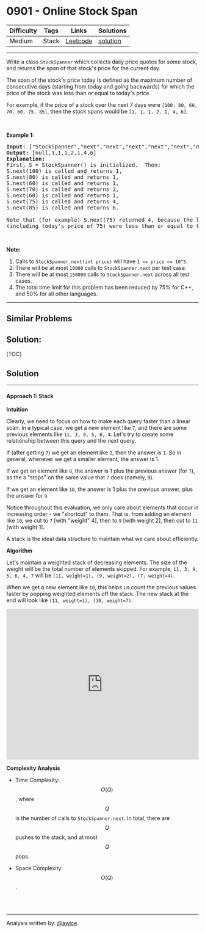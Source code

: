 # 0901 - Online Stock Span

Difficulty  | Tags | Links | Solutions
----------- | ---- | ----- | -----
Medium | Stack | [Leetcode](https://leetcode.com/problems/online-stock-span) | [solution](https://leetcode.com/problems/online-stock-span/solution/)


-----------

<p>Write a class <code>StockSpanner</code> which collects daily price quotes for some stock, and returns the <em>span</em>&nbsp;of that stock&#39;s price for the current day.</p>

<p>The span of the stock&#39;s price today&nbsp;is defined as the maximum number of consecutive days (starting from today and going backwards)&nbsp;for which the price of the stock was less than or equal to today&#39;s price.</p>

<p>For example, if the price of a stock over the next 7 days were <code>[100, 80, 60, 70, 60, 75, 85]</code>, then the stock spans would be <code>[1, 1, 1, 2, 1, 4, 6]</code>.</p>

<p>&nbsp;</p>

<div>
<p><strong>Example 1:</strong></p>

<pre>
<strong>Input: </strong><span id="example-input-1-1">[&quot;StockSpanner&quot;,&quot;next&quot;,&quot;next&quot;,&quot;next&quot;,&quot;next&quot;,&quot;next&quot;,&quot;next&quot;,&quot;next&quot;]</span>, <span id="example-input-1-2">[[],[100],[80],[60],[70],[60],[75],[85]]</span>
<strong>Output: </strong><span id="example-output-1">[null,1,1,1,2,1,4,6]</span>
<strong>Explanation: </strong>
First, S = StockSpanner() is initialized.  Then:
S.next(100) is called and returns 1,
S.next(80) is called and returns 1,
S.next(60) is called and returns 1,
S.next(70) is called and returns 2,
S.next(60) is called and returns 1,
S.next(75) is called and returns 4,
S.next(85) is called and returns 6.

Note that (for example) S.next(75) returned 4, because the last 4 prices
(including today&#39;s price of 75) were less than or equal to today&#39;s price.
</pre>

<p>&nbsp;</p>

<p><strong>Note:</strong></p>

<ol>
	<li>Calls to <code>StockSpanner.next(int price)</code> will have <code>1 &lt;= price &lt;= 10^5</code>.</li>
	<li>There will be at most <code>10000</code> calls to <code>StockSpanner.next</code>&nbsp;per test case.</li>
	<li>There will be at most <code>150000</code> calls to <code>StockSpanner.next</code> across all test cases.</li>
	<li>The total&nbsp;time limit for this problem has been reduced by 75% for&nbsp;C++, and 50% for all other languages.</li>
</ol>
</div>


-----------


## Similar Problems




## Solution:

[TOC]

## Solution
---
#### Approach 1: Stack

**Intuition**

Clearly, we need to focus on how to make each query faster than a linear scan.  In a typical case, we get a new element like `7`, and there are some previous elements like `11, 3, 9, 5, 6, 4`.  Let's try to create some relationship between this query and the next query.

If (after getting `7`) we get an element like `2`, then the answer is `1`.  So in general, whenever we get a smaller element, the answer is 1.

If we get an element like `8`, the answer is 1 plus the previous answer (for `7`), as the `8` "stops" on the same value that `7` does (namely, `9`).

If we get an element like `10`, the answer is 1 plus the previous answer, plus the answer for `9`.

Notice throughout this evaluation, we only care about elements that occur in increasing order - we "shortcut" to them.  That is, from adding an element like `10`, we cut to `7` [with "weight" 4], then to `9` [with weight 2], then cut to `11` [with weight 1].

A stack is the ideal data structure to maintain what we care about efficiently.

**Algorithm**

Let's maintain a weighted stack of decreasing elements.  The size of the weight will be the total number of elements skipped.  For example, `11, 3, 9, 5, 6, 4, 7` will be `(11, weight=1), (9, weight=2), (7, weight=4)`.

When we get a new element like `10`, this helps us count the previous values faster by popping weighted elements off the stack.  The new stack at the end will look like `(11, weight=1), (10, weight=7)`.

<iframe src="https://leetcode.com/playground/5aJytT6D/shared" frameBorder="0" width="100%" height="395" name="5aJytT6D"></iframe>

**Complexity Analysis**

* Time Complexity:  $$O(Q)$$, where $$Q$$ is the number of calls to `StockSpanner.next`.  In total, there are $$Q$$ pushes to the stack, and at most $$Q$$ pops.

* Space Complexity:  $$O(Q)$$.
<br />
<br />


---


Analysis written by: [@awice](https://leetcode.com/awice).
